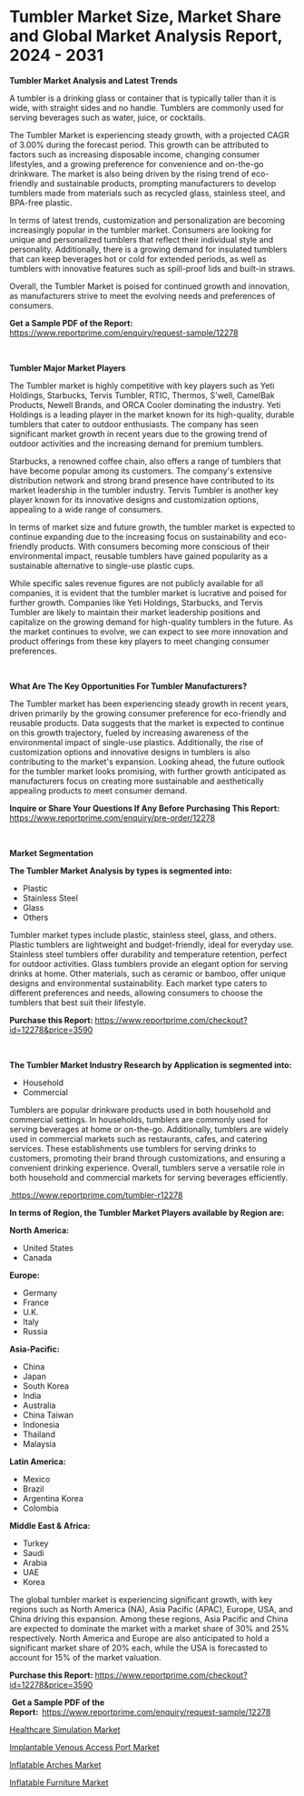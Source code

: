 <p><h1>Tumbler Market Size, Market Share and Global Market Analysis Report, 2024 - 2031</h1></p><p><strong>Tumbler Market Analysis and Latest Trends</strong></p>
<p><p>A tumbler is a drinking glass or container that is typically taller than it is wide, with straight sides and no handle. Tumblers are commonly used for serving beverages such as water, juice, or cocktails.</p><p>The Tumbler Market is experiencing steady growth, with a projected CAGR of 3.00% during the forecast period. This growth can be attributed to factors such as increasing disposable income, changing consumer lifestyles, and a growing preference for convenience and on-the-go drinkware. The market is also being driven by the rising trend of eco-friendly and sustainable products, prompting manufacturers to develop tumblers made from materials such as recycled glass, stainless steel, and BPA-free plastic.</p><p>In terms of latest trends, customization and personalization are becoming increasingly popular in the tumbler market. Consumers are looking for unique and personalized tumblers that reflect their individual style and personality. Additionally, there is a growing demand for insulated tumblers that can keep beverages hot or cold for extended periods, as well as tumblers with innovative features such as spill-proof lids and built-in straws.</p><p>Overall, the Tumbler Market is poised for continued growth and innovation, as manufacturers strive to meet the evolving needs and preferences of consumers.</p></p>
<p><strong>Get a Sample PDF of the Report:&nbsp;</strong> <a href="https://www.reportprime.com/enquiry/request-sample/12278">https://www.reportprime.com/enquiry/request-sample/12278</a></p>
<p>&nbsp;</p>
<p><strong>Tumbler Major Market Players</strong></p>
<p><p>The Tumbler market is highly competitive with key players such as Yeti Holdings, Starbucks, Tervis Tumbler, RTIC, Thermos, S'well, CamelBak Products, Newell Brands, and ORCA Cooler dominating the industry. Yeti Holdings is a leading player in the market known for its high-quality, durable tumblers that cater to outdoor enthusiasts. The company has seen significant market growth in recent years due to the growing trend of outdoor activities and the increasing demand for premium tumblers.</p><p>Starbucks, a renowned coffee chain, also offers a range of tumblers that have become popular among its customers. The company's extensive distribution network and strong brand presence have contributed to its market leadership in the tumbler industry. Tervis Tumbler is another key player known for its innovative designs and customization options, appealing to a wide range of consumers.</p><p>In terms of market size and future growth, the tumbler market is expected to continue expanding due to the increasing focus on sustainability and eco-friendly products. With consumers becoming more conscious of their environmental impact, reusable tumblers have gained popularity as a sustainable alternative to single-use plastic cups.</p><p>While specific sales revenue figures are not publicly available for all companies, it is evident that the tumbler market is lucrative and poised for further growth. Companies like Yeti Holdings, Starbucks, and Tervis Tumbler are likely to maintain their market leadership positions and capitalize on the growing demand for high-quality tumblers in the future. As the market continues to evolve, we can expect to see more innovation and product offerings from these key players to meet changing consumer preferences.</p></p>
<p>&nbsp;</p>
<p><strong>What Are The Key Opportunities For Tumbler Manufacturers?</strong></p>
<p><p>The Tumbler market has been experiencing steady growth in recent years, driven primarily by the growing consumer preference for eco-friendly and reusable products. Data suggests that the market is expected to continue on this growth trajectory, fueled by increasing awareness of the environmental impact of single-use plastics. Additionally, the rise of customization options and innovative designs in tumblers is also contributing to the market's expansion. Looking ahead, the future outlook for the tumbler market looks promising, with further growth anticipated as manufacturers focus on creating more sustainable and aesthetically appealing products to meet consumer demand.</p></p>
<p><strong>Inquire or Share Your Questions If Any Before Purchasing This Report:</strong> <a href="https://www.reportprime.com/enquiry/pre-order/12278">https://www.reportprime.com/enquiry/pre-order/12278</a></p>
<p>&nbsp;</p>
<p><strong>Market Segmentation</strong></p>
<p><strong>The Tumbler Market Analysis by types is segmented into:</strong></p>
<p><ul><li>Plastic</li><li>Stainless Steel</li><li>Glass</li><li>Others</li></ul></p>
<p><p>Tumbler market types include plastic, stainless steel, glass, and others. Plastic tumblers are lightweight and budget-friendly, ideal for everyday use. Stainless steel tumblers offer durability and temperature retention, perfect for outdoor activities. Glass tumblers provide an elegant option for serving drinks at home. Other materials, such as ceramic or bamboo, offer unique designs and environmental sustainability. Each market type caters to different preferences and needs, allowing consumers to choose the tumblers that best suit their lifestyle.</p></p>
<p><strong>Purchase this Report:&nbsp;</strong><a href="https://www.reportprime.com/checkout?id=12278&price=3590">https://www.reportprime.com/checkout?id=12278&price=3590</a></p>
<p>&nbsp;</p>
<p><strong>The Tumbler Market Industry Research by Application is segmented into:</strong></p>
<p><ul><li>Household</li><li>Commercial</li></ul></p>
<p><p>Tumblers are popular drinkware products used in both household and commercial settings. In households, tumblers are commonly used for serving beverages at home or on-the-go. Additionally, tumblers are widely used in commercial markets such as restaurants, cafes, and catering services. These establishments use tumblers for serving drinks to customers, promoting their brand through customizations, and ensuring a convenient drinking experience. Overall, tumblers serve a versatile role in both household and commercial markets for serving beverages efficiently.</p></p>
<p><a href="https://www.reportprime.com/tumbler-r12278">&nbsp;https://www.reportprime.com/tumbler-r12278</a></p>
<p><strong>In terms of Region, the Tumbler Market Players available by Region are:</strong></p>
<p>
    <p> <strong> North America: </strong>
        <ul>
            <li>United States</li>
            <li>Canada</li>
        </ul>
        </p> 
    <p> <strong> Europe: </strong>
        <ul>
            <li>Germany</li>
            <li>France</li>
            <li>U.K.</li>
            <li>Italy</li>
            <li>Russia</li>
        </ul>
        </p> 
    <p> <strong> Asia-Pacific: </strong>
        <ul>
            <li>China</li>
            <li>Japan</li>
            <li>South Korea</li>
            <li>India</li>
            <li>Australia</li>
            <li>China Taiwan</li>
            <li>Indonesia</li>
            <li>Thailand</li>
            <li>Malaysia</li>
        </ul>
        </p> 
    <p> <strong> Latin America: </strong>
        <ul>
            <li>Mexico</li>
            <li>Brazil</li>
            <li>Argentina Korea</li>
            <li>Colombia</li>
        </ul>
        </p> 
    <p> <strong> Middle East & Africa: </strong>
        <ul>
            <li>Turkey</li>
            <li>Saudi</li>
            <li>Arabia</li>
            <li>UAE</li>
            <li>Korea</li>
        </ul>
    </p>
    </p>
<p><p>The global tumbler market is experiencing significant growth, with key regions such as North America (NA), Asia Pacific (APAC), Europe, USA, and China driving this expansion. Among these regions, Asia Pacific and China are expected to dominate the market with a market share of 30% and 25% respectively. North America and Europe are also anticipated to hold a significant market share of 20% each, while the USA is forecasted to account for 15% of the market valuation.</p></p>
<p><strong>Purchase this Report: </strong><a href="https://www.reportprime.com/checkout?id=12278&price=3590">https://www.reportprime.com/checkout?id=12278&price=3590</a></p>
<p>&nbsp;<strong>Get a Sample PDF of the Report:&nbsp;&nbsp;</strong><a href="https://www.reportprime.com/enquiry/request-sample/12278">https://www.reportprime.com/enquiry/request-sample/12278</a></p>
<p><strong></strong></p>
<p><p><a href="https://medium.com/@gyuj5h/healthcare-simulation-market-a-global-and-regional-analysis-2024-2031-5873a721472c">Healthcare Simulation Market</a></p><p><a href="https://medium.com/@philipnewman983/implantable-venous-access-port-market-outlook-and-forecast-from-2024-to-2031-649cd911b41f">Implantable Venous Access Port Market</a></p><p><a href="https://github.com/mabenkhyari11/Market-Research-Report-List-2/blob/main/inflatable-arches-market.md">Inflatable Arches Market</a></p><p><a href="https://github.com/FrankHernanXXfnf/Market-Research-Report-List-1/blob/main/inflatable-furniture-market.md">Inflatable Furniture Market</a></p></p>